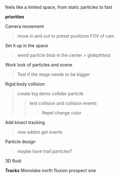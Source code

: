 feels like a limited space, from static particles to fast


**priorities**

Camera movement
> move in and out to preset positions
> FOV of cam 

Set it up in the space
> weird particle blob in the center > gldepthtest

Work look of particles and scene
> Test if the stage needs to be bigger
> 

Rigid body collision
> create big demo collider particle
>> test collision and collision events
>>> Repel
>>> change color

Add kinect tracking
> new addon get events

Particle design
> maybe have trail particles?

3D fluid


**Tracks**
Monolake north
fluxion prospect one


 

